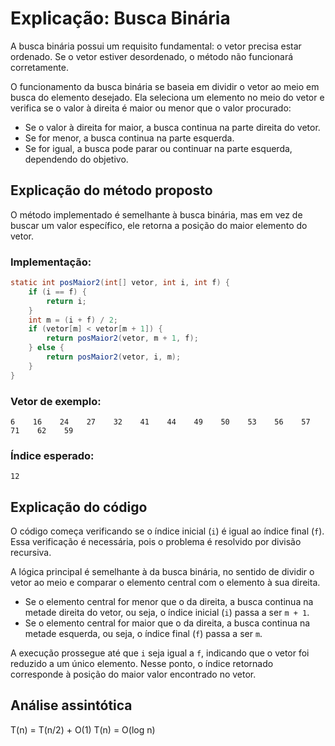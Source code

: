 # Explicação: Busca Binária

A busca binária possui um requisito fundamental: o vetor precisa estar ordenado. Se o vetor estiver desordenado, o método não funcionará corretamente.

O funcionamento da busca binária se baseia em dividir o vetor ao meio em busca do elemento desejado. Ela seleciona um elemento no meio do vetor e verifica se o valor à direita é maior ou menor que o valor procurado:

- Se o valor à direita for maior, a busca continua na parte direita do vetor.
- Se for menor, a busca continua na parte esquerda.
- Se for igual, a busca pode parar ou continuar na parte esquerda, dependendo do objetivo.

## Explicação do método proposto

O método implementado é semelhante à busca binária, mas em vez de buscar um valor específico, ele retorna a posição do maior elemento do vetor.

### Implementação:
```java
static int posMaior2(int[] vetor, int i, int f) {
    if (i == f) {
        return i;
    }
    int m = (i + f) / 2;
    if (vetor[m] < vetor[m + 1]) {
        return posMaior2(vetor, m + 1, f);
    } else {
        return posMaior2(vetor, i, m);
    }
}
```

### Vetor de exemplo:
```
6    16    24    27    32    41    44    49    50    53    56    57    71    62    59
```

### Índice esperado:
```
12
```

## Explicação do código

O código começa verificando se o índice inicial (`i`) é igual ao índice final (`f`). Essa verificação é necessária, pois o problema é resolvido por divisão recursiva.

A lógica principal é semelhante à da busca binária, no sentido de dividir o vetor ao meio e comparar o elemento central com o elemento à sua direita.

- Se o elemento central for menor que o da direita, a busca continua na metade direita do vetor, ou seja, o índice inicial (`i`) passa a ser `m + 1`.
- Se o elemento central for maior que o da direita, a busca continua na metade esquerda, ou seja, o índice final (`f`) passa a ser `m`.

A execução prossegue até que `i` seja igual a `f`, indicando que o vetor foi reduzido a um único elemento. Nesse ponto, o índice retornado corresponde à posição do maior valor encontrado no vetor.

## Análise assintótica
T(n) = T(n/2) + O(1)
T(n) = O(log n)
